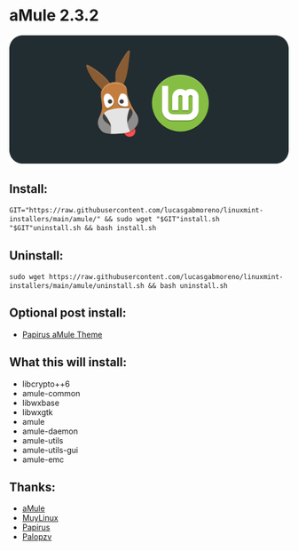 # aMule 2.3.2
![Portada](preview.png?raw=true)

## Install:
```
GIT="https://raw.githubusercontent.com/lucasgabmoreno/linuxmint-installers/main/amule/" && sudo wget "$GIT"install.sh "$GIT"uninstall.sh && bash install.sh
```

## Uninstall:
```
sudo wget https://raw.githubusercontent.com/lucasgabmoreno/linuxmint-installers/main/amule/uninstall.sh && bash uninstall.sh
```
## Optional post install:
* [Papirus aMule Theme](https://github.com/PapirusDevelopmentTeam/papirus-amule-theme)

## What this will install:
* libcrypto++6
* amule-common
* libwxbase
* libwxgtk
* amule
* amule-daemon
* amule-utils
* amule-utils-gui
* amule-emc


## Thanks:
* [aMule](https://www.amule.org/)
* [MuyLinux](https://www.muylinux.com/2020/12/02/amule-ubuntu-20-04-lts/)
* [Papirus](https://github.com/PapirusDevelopmentTeam)
* [Palopzv](https://github.com/palopezv/amule-emc)
